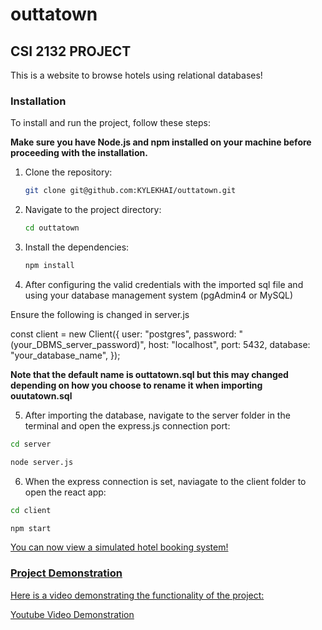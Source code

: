 # outtatown

## CSI 2132 PROJECT

This is a website to browse hotels using relational databases!

### Installation

To install and run the project, follow these steps:

**Make sure you have Node.js and npm installed on your machine before proceeding with the installation.**

1. Clone the repository:

   ```bash
   git clone git@github.com:KYLEKHAI/outtatown.git
   ```

2. Navigate to the project directory:

   ```bash
   cd outtatown
   ```

3. Install the dependencies:

   ```bash
   npm install
   ```

4. After configuring the valid credentials with the imported sql file and using your database management system (pgAdmin4 or MySQL)

Ensure the following is changed in server.js

const client = new Client({
user: "postgres",
password: "(your_DBMS_server_password)",
host: "localhost",
port: 5432,
database: "your_database_name",
});

**Note that the default name is outtatown.sql but this may changed depending on how you choose to rename it when importing ouutatown.sql**

5.  After importing the database, navigate to the server folder in the terminal and open the express.js connection port:

```bash
cd server
```

```bash
node server.js
```

6.  When the express connection is set, naviagate to the client folder to open the react app:

```bash
cd client
```

```bash
npm start
```

<u>You can now view a simulated hotel booking system!

### Project Demonstration

Here is a video demonstrating the functionality of the project:

[Youtube Video Demonstration](https://youtu.be/XNB81Xk3v5k)

